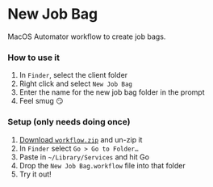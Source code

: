 # New Job Bag

MacOS Automator workflow to create job bags.

### How to use it

1. In `Finder`, select the client folder
2. Right click and select `New Job Bag`
3. Enter the name for the new job bag folder in the prompt
4. Feel smug :smirk:


### Setup (only needs doing once)

1. <a href="https://github.com/thisiscap/notes/raw/master/mac-os/job-bag-workflow/workflow.zip" download="download">Download `workflow.zip`</a> and un-zip it
2. In `Finder` select `Go > Go to Folder…`
3. Paste in `~/Library/Services` and hit Go
4. Drop the `New Job Bag.workflow` file into that folder
5. Try it out!
